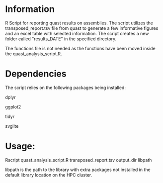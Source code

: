 # Information
R Script for reporting quast results on assemblies. The script utilizes 
the transposed_report.tsv file from quast to generate a few informative 
figures and an excel table with selected information.
The script creates a new folder called "results_DATE" in the specified 
directory.

The functions file is not needed as the functions have been moved inside 
the quast_analysis_script.R.

# Dependencies
The script relies on the following packages being installed:

dplyr

ggplot2

tidyr

svglite

# Usage: 
Rscript quast_analysis_script.R transposed_report.tsv output_dir libpath

libpath is the path to the library with extra packages not installed in
the default library location on the HPC cluster.
